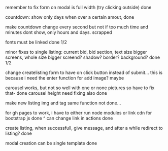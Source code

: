 remember to fix form on modal is full width (try clicking outside) done

countdown: show only days when over a certain amout, done

make countdown change every second but not if too much time and minutes dont show, only hours and days. scrapped

fonts must be linked done 1/2

minor fixes to single listing: current bid, bid section, text size bigger screens, whole size bigger screend?
shadow? border? background? done 1/2

change createlisting form to have on click button instead of submit... this is because i need the enter function for add image? maybe

carousel works, but not so well with one or none pictures so have to fix that- done
carousel height need fixing also done

make new listing img and tag same function not done...

for gh pages to work, i have to either run node modules or link cdn for bootstrap js done
^ can change link in actions done

create listing, when successfull, give message, and after a while redirect to listing? done

modal creation can be single template done
